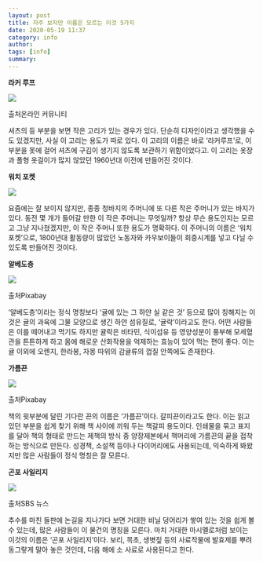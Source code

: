 ```yaml
---
layout: post
title: 자주 보지만 이름은 모르는 이것 5가지
date: 2020-05-19 11:37
category: info
author: 
tags: [info]
summary: 
---
```



**라커 루프**

![](https://img1.daumcdn.net/thumb/R720x0/?fname=https%3A%2F%2Ft1.daumcdn.net%2Fliveboard%2Finterstella-story%2F0c459357e66b4c2e87870f05f967c018.JPG)

출처온라인 커뮤니티

셔츠의 등 부분을 보면 작은 고리가 있는 경우가 있다. 단순히 디자인이라고 생각했을 수도 있겠지만, 사실 이 고리는 용도가 따로 있다. 이 고리의 이름은 바로 ‘라커루프’로, 이 부분을 못에 걸어 셔츠에 구김이 생기지 않도록 보관하기 위함이었다고. 이 고리는 옷장과 폴형 옷걸이가 많지 않았던 1960년대 이전에 만들어진 것이다.

**워치 포켓**

![](https://img1.daumcdn.net/thumb/R720x0/?fname=https%3A%2F%2Ft1.daumcdn.net%2Fliveboard%2Finterstella-story%2F8b5f631156b7401eaa74ec3145ea07d3.JPG)

요즘에는 잘 보이지 않지만, 종종 청바지의 주머니에 또 다른 작은 주머니가 있는 바지가 있다. 동전 몇 개가 들어갈 만한 이 작은 주머니는 무엇일까? 항상 무슨 용도인지는 모르고 그냥 지나쳤겠지만, 이 작은 주머니 또한 용도가 명확하다. 이 주머니의 이름은 ‘워치 포켓’으로, 1800년대 활동량이 많았던 노동자와 카우보이들이 회중시계를 넣고 다닐 수 있도록 만들어진 것이다.

**알베도층**

![](https://img1.daumcdn.net/thumb/R720x0/?fname=https%3A%2F%2Ft1.daumcdn.net%2Fliveboard%2Finterstella-story%2F80487bc1c67f45bf9c39163d50b3fafb.JPG)

출처Pixabay

‘알베도층’이라는 정식 명칭보다 ‘귤에 있는 그 하얀 실 같은 것’ 등으로 많이 칭해지는 이것은 귤의 과육에 그물 모양으로 생긴 하얀 섬유질로, ‘귤락’이라고도 한다. 어떤 사람들은 이를 떼어내고 먹기도 하지만 귤락은 비타민, 식이섬유 등 영양성분이 풍부해 모세혈관을 튼튼하게 하고 몸에 해로운 산화작용을 억제하는 효능이 있어 먹는 편이 좋다. 이는 귤 이외에 오렌지, 한라봉, 자몽 따위의 감귤류의 껍질 안쪽에도 존재한다.

**가름끈**

![](https://img1.daumcdn.net/thumb/R720x0/?fname=https%3A%2F%2Ft1.daumcdn.net%2Fliveboard%2Finterstella-story%2Fd0d4e469bca845f5baf2ddc8af7d9ba9.JPG)

출처Pixabay

책의 윗부분에 달린 기다란 끈의 이름은 ‘가름끈’이다. 갈피끈이라고도 한다. 이는 읽고 있던 부분을 쉽게 찾기 위해 책 사이에 끼워 두는 책갈피 용도이다. 인쇄물을 묶고 표지를 달아 책의 형태로 만드는 제책의 방식 중 양장제본에서 책머리에 가름끈의 끝을 접착하는 방식으로 만든다. 성경책, 소설책 등이나 다이어리에도 사용되는데, 익숙하게 봐왔지만 많은 사람들이 정식 명칭은 잘 모른다.

**곤포 사일리지**

![](https://img1.daumcdn.net/thumb/R720x0/?fname=https%3A%2F%2Ft1.daumcdn.net%2Fliveboard%2Finterstella-story%2Fec1d279f97584999912e234bb4a8f3ba.JPG)

출처SBS 뉴스

추수를 마친 들판에 논길을 지나가다 보면 거대한 비닐 덩어리가 쌓여 있는 것을 쉽게 볼 수 있는데, 많은 사람들이 이 물건의 명칭을 모른다. 마치 거대한 마시멜로처럼 보이는 이것의 이름은 ‘곤포 사일리지’이다. 보리, 목초, 생볏짚 등의 사료작물에 발효제를 뿌려 동그랗게 말아 놓은 것인데, 다음 해에 소 사료로 사용된다고 한다.